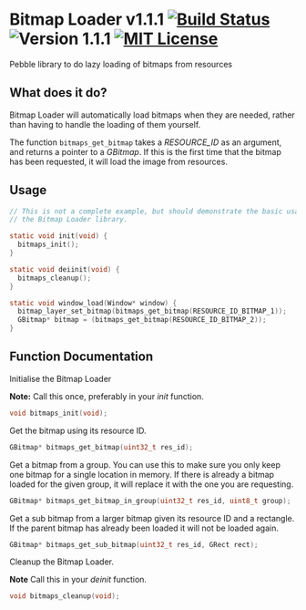 # Bitmap Loader v1.1.1 [![Build Status](http://img.shields.io/travis/smallstoneapps/bitmap-loader.svg?style=flat-square)](https://travis-ci.org/smallstoneapps/bitmap-loader/)&nbsp;![Version 1.1.1](http://img.shields.io/badge/version-1.1.1-orange.svg?style=flat-square)&nbsp;[![MIT License](http://img.shields.io/badge/license-MIT-lightgray.svg?style=flat-square)](./LICENSE)

Pebble library to do lazy loading of bitmaps from resources

## What does it do?

Bitmap Loader will automatically load bitmaps when they are needed, rather than
having to handle the loading of them yourself.

The function `bitmaps_get_bitmap` takes a *RESOURCE_ID* as an argument, and
returns a pointer to a *GBitmap*. If this is the first time that the bitmap has
been requested, it will load the image from resources.

## Usage

```c
// This is not a complete example, but should demonstrate the basic usage of
// the Bitmap Loader library.

static void init(void) {
  bitmaps_init();
}

static void deiinit(void) {
  bitmaps_cleanup();
}

static void window_load(Window* window) {
  bitmap_layer_set_bitmap(bitmaps_get_bitmap(RESOURCE_ID_BITMAP_1));
  GBitmap* bitmap = (bitmaps_get_bitmap(RESOURCE_ID_BITMAP_2));
}
```

## Function Documentation

Initialise the Bitmap Loader

**Note:** Call this once, preferably in your *init* function.

```c
void bitmaps_init(void);
```

Get the bitmap using its resource ID.

```c
GBitmap* bitmaps_get_bitmap(uint32_t res_id);
```

Get a bitmap from a group. You can use this to make sure you only keep one
bitmap for a single location in memory. If there is already a bitmap loaded
for the given group, it will replace it with the one you are requesting.

```c
GBitmap* bitmaps_get_bitmap_in_group(uint32_t res_id, uint8_t group);
```

Get a sub bitmap from a larger bitmap given its resource ID and a rectangle.
If the parent bitmap has already been loaded it will not be loaded again.

```c
GBitmap* bitmaps_get_sub_bitmap(uint32_t res_id, GRect rect);
```

Cleanup the Bitmap Loader.

**Note** Call this in your *deinit* function.

```c
void bitmaps_cleanup(void);
```
